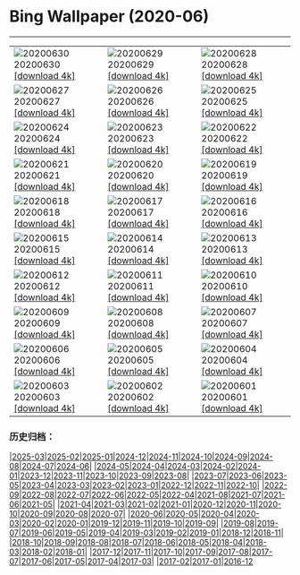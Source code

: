 # Bing Wallpaper (2020-06)
**************

<table><tr><td><img class="wallpaper" src="https://www.bing.com/th?id=OHR.LakeMoraineVideo_ZH-CN5910090911_1920x1080.jpg" alt="20200630"> 20200630 <a href="https://www.bing.com/th?id=OHR.LakeMoraineVideo_ZH-CN5910090911_UHD.jpg">[download 4k]</a></td><td><img class="wallpaper" src="https://www.bing.com/th?id=OHR.BojoRiver_ZH-CN5454106636_1920x1080.jpg" alt="20200629"> 20200629 <a href="https://www.bing.com/th?id=OHR.BojoRiver_ZH-CN5454106636_UHD.jpg">[download 4k]</a></td><td><img class="wallpaper" src="https://www.bing.com/th?id=OHR.ArganGoats_ZH-CN5346845518_1920x1080.jpg" alt="20200628"> 20200628 <a href="https://www.bing.com/th?id=OHR.ArganGoats_ZH-CN5346845518_UHD.jpg">[download 4k]</a></td></tr><tr><td><img class="wallpaper" src="https://www.bing.com/th?id=OHR.FoggyCastle_ZH-CN6799694629_1920x1080.jpg" alt="20200627"> 20200627 <a href="https://www.bing.com/th?id=OHR.FoggyCastle_ZH-CN6799694629_UHD.jpg">[download 4k]</a></td><td><img class="wallpaper" src="https://www.bing.com/th?id=OHR.MtBaldoSantuario_ZH-CN2301293454_1920x1080.jpg" alt="20200626"> 20200626 <a href="https://www.bing.com/th?id=OHR.MtBaldoSantuario_ZH-CN2301293454_UHD.jpg">[download 4k]</a></td><td><img class="wallpaper" src="https://www.bing.com/th?id=OHR.AdansoniaGrandidieri_ZH-CN1154912052_1920x1080.jpg" alt="20200625"> 20200625 <a href="https://www.bing.com/th?id=OHR.AdansoniaGrandidieri_ZH-CN1154912052_UHD.jpg">[download 4k]</a></td></tr><tr><td><img class="wallpaper" src="https://www.bing.com/th?id=OHR.duanwu2020_ZH-CN0965379603_1920x1080.jpg" alt="20200624"> 20200624 <a href="https://www.bing.com/th?id=OHR.duanwu2020_ZH-CN0965379603_UHD.jpg">[download 4k]</a></td><td><img class="wallpaper" src="https://www.bing.com/th?id=OHR.RhodesIsland_ZH-CN0674840850_1920x1080.jpg" alt="20200623"> 20200623 <a href="https://www.bing.com/th?id=OHR.RhodesIsland_ZH-CN0674840850_UHD.jpg">[download 4k]</a></td><td><img class="wallpaper" src="https://www.bing.com/th?id=OHR.BullPoint_ZH-CN0520993795_1920x1080.jpg" alt="20200622"> 20200622 <a href="https://www.bing.com/th?id=OHR.BullPoint_ZH-CN0520993795_UHD.jpg">[download 4k]</a></td></tr><tr><td><img class="wallpaper" src="https://www.bing.com/th?id=OHR.SouthernSunbird_ZH-CN0426670987_1920x1080.jpg" alt="20200621"> 20200621 <a href="https://www.bing.com/th?id=OHR.SouthernSunbird_ZH-CN0426670987_UHD.jpg">[download 4k]</a></td><td><img class="wallpaper" src="https://www.bing.com/th?id=OHR.BeardedTamarin_ZH-CN0250190365_1920x1080.jpg" alt="20200620"> 20200620 <a href="https://www.bing.com/th?id=OHR.BeardedTamarin_ZH-CN0250190365_UHD.jpg">[download 4k]</a></td><td><img class="wallpaper" src="https://www.bing.com/th?id=OHR.HuntingCat_ZH-CN6596392185_1920x1080.jpg" alt="20200619"> 20200619 <a href="https://www.bing.com/th?id=OHR.HuntingCat_ZH-CN6596392185_UHD.jpg">[download 4k]</a></td></tr><tr><td><img class="wallpaper" src="https://www.bing.com/th?id=OHR.MidsummerEve_ZH-CN9981851207_1920x1080.jpg" alt="20200618"> 20200618 <a href="https://www.bing.com/th?id=OHR.MidsummerEve_ZH-CN9981851207_UHD.jpg">[download 4k]</a></td><td><img class="wallpaper" src="https://www.bing.com/th?id=OHR.JabiruStork_ZH-CN0218761234_1920x1080.jpg" alt="20200617"> 20200617 <a href="https://www.bing.com/th?id=OHR.JabiruStork_ZH-CN0218761234_UHD.jpg">[download 4k]</a></td><td><img class="wallpaper" src="https://www.bing.com/th?id=OHR.Havasupai_ZH-CN0016003195_1920x1080.jpg" alt="20200616"> 20200616 <a href="https://www.bing.com/th?id=OHR.Havasupai_ZH-CN0016003195_UHD.jpg">[download 4k]</a></td></tr><tr><td><img class="wallpaper" src="https://www.bing.com/th?id=OHR.StStephens_ZH-CN9373191410_1920x1080.jpg" alt="20200615"> 20200615 <a href="https://www.bing.com/th?id=OHR.StStephens_ZH-CN9373191410_UHD.jpg">[download 4k]</a></td><td><img class="wallpaper" src="https://www.bing.com/th?id=OHR.SurfSeason_ZH-CN9212464908_1920x1080.jpg" alt="20200614"> 20200614 <a href="https://www.bing.com/th?id=OHR.SurfSeason_ZH-CN9212464908_UHD.jpg">[download 4k]</a></td><td><img class="wallpaper" src="https://www.bing.com/th?id=OHR.WildflowersBC_ZH-CN8732388724_1920x1080.jpg" alt="20200613"> 20200613 <a href="https://www.bing.com/th?id=OHR.WildflowersBC_ZH-CN8732388724_UHD.jpg">[download 4k]</a></td></tr><tr><td><img class="wallpaper" src="https://www.bing.com/th?id=OHR.GrandsCausses_ZH-CN8463022683_1920x1080.jpg" alt="20200612"> 20200612 <a href="https://www.bing.com/th?id=OHR.GrandsCausses_ZH-CN8463022683_UHD.jpg">[download 4k]</a></td><td><img class="wallpaper" src="https://www.bing.com/th?id=OHR.SantaElena_ZH-CN8036210800_1920x1080.jpg" alt="20200611"> 20200611 <a href="https://www.bing.com/th?id=OHR.SantaElena_ZH-CN8036210800_UHD.jpg">[download 4k]</a></td><td><img class="wallpaper" src="https://www.bing.com/th?id=OHR.GriboyedovCanal_ZH-CN7887366015_1920x1080.jpg" alt="20200610"> 20200610 <a href="https://www.bing.com/th?id=OHR.GriboyedovCanal_ZH-CN7887366015_UHD.jpg">[download 4k]</a></td></tr><tr><td><img class="wallpaper" src="https://www.bing.com/th?id=OHR.WobblyBridge_ZH-CN7751845685_1920x1080.jpg" alt="20200609"> 20200609 <a href="https://www.bing.com/th?id=OHR.WobblyBridge_ZH-CN7751845685_UHD.jpg">[download 4k]</a></td><td><img class="wallpaper" src="https://www.bing.com/th?id=OHR.BaronLakes_ZH-CN7541190370_1920x1080.jpg" alt="20200608"> 20200608 <a href="https://www.bing.com/th?id=OHR.BaronLakes_ZH-CN7541190370_UHD.jpg">[download 4k]</a></td><td><img class="wallpaper" src="https://www.bing.com/th?id=OHR.LionSurfing_ZH-CN7369892268_1920x1080.jpg" alt="20200607"> 20200607 <a href="https://www.bing.com/th?id=OHR.LionSurfing_ZH-CN7369892268_UHD.jpg">[download 4k]</a></td></tr><tr><td><img class="wallpaper" src="https://www.bing.com/th?id=OHR.LaPertusa_ZH-CN7227946330_1920x1080.jpg" alt="20200606"> 20200606 <a href="https://www.bing.com/th?id=OHR.LaPertusa_ZH-CN7227946330_UHD.jpg">[download 4k]</a></td><td><img class="wallpaper" src="https://www.bing.com/th?id=OHR.WaltersWiggles_ZH-CN6928617440_1920x1080.jpg" alt="20200605"> 20200605 <a href="https://www.bing.com/th?id=OHR.WaltersWiggles_ZH-CN6928617440_UHD.jpg">[download 4k]</a></td><td><img class="wallpaper" src="https://www.bing.com/th?id=OHR.SynchronousFireflies_ZH-CN6323931412_1920x1080.jpg" alt="20200604"> 20200604 <a href="https://www.bing.com/th?id=OHR.SynchronousFireflies_ZH-CN6323931412_UHD.jpg">[download 4k]</a></td></tr><tr><td><img class="wallpaper" src="https://www.bing.com/th?id=OHR.PontFawr_ZH-CN1780190468_1920x1080.jpg" alt="20200603"> 20200603 <a href="https://www.bing.com/th?id=OHR.PontFawr_ZH-CN1780190468_UHD.jpg">[download 4k]</a></td><td><img class="wallpaper" src="https://www.bing.com/th?id=OHR.WhiteRimTrail_ZH-CN1574735777_1920x1080.jpg" alt="20200602"> 20200602 <a href="https://www.bing.com/th?id=OHR.WhiteRimTrail_ZH-CN1574735777_UHD.jpg">[download 4k]</a></td><td><img class="wallpaper" src="https://www.bing.com/th?id=OHR.JasperSunwaptaVideo_ZH-CN1403296497_1920x1080.jpg" alt="20200601"> 20200601 <a href="https://www.bing.com/th?id=OHR.JasperSunwaptaVideo_ZH-CN1403296497_UHD.jpg">[download 4k]</a></td></tr></table>

### 历史归档：

|[2025-03](/../2025-03/2025-03.md)|[2025-02](/../2025-02/2025-02.md)|[2025-01](/../2025-01/2025-01.md)|[2024-12](/../2024-12/2024-12.md)|[2024-11](/../2024-11/2024-11.md)|[2024-10](/../2024-10/2024-10.md)|[2024-09](/../2024-09/2024-09.md)|[2024-08](/../2024-08/2024-08.md)|[2024-07](/../2024-07/2024-07.md)|[2024-06](/../2024-06/2024-06.md)|
|[2024-05](/../2024-05/2024-05.md)|[2024-04](/../2024-04/2024-04.md)|[2024-03](/../2024-03/2024-03.md)|[2024-02](/../2024-02/2024-02.md)|[2024-01](/../2024-01/2024-01.md)|[2023-12](/../2023-12/2023-12.md)|[2023-11](/../2023-11/2023-11.md)|[2023-10](/../2023-10/2023-10.md)|[2023-09](/../2023-09/2023-09.md)|[2023-08](/../2023-08/2023-08.md)|
|[2023-07](/../2023-07/2023-07.md)|[2023-06](/../2023-06/2023-06.md)|[2023-05](/../2023-05/2023-05.md)|[2023-04](/../2023-04/2023-04.md)|[2023-03](/../2023-03/2023-03.md)|[2023-02](/../2023-02/2023-02.md)|[2023-01](/../2023-01/2023-01.md)|[2022-12](/../2022-12/2022-12.md)|[2022-11](/../2022-11/2022-11.md)|[2022-10](/../2022-10/2022-10.md)|
|[2022-09](/../2022-09/2022-09.md)|[2022-08](/../2022-08/2022-08.md)|[2022-07](/../2022-07/2022-07.md)|[2022-06](/../2022-06/2022-06.md)|[2022-05](/../2022-05/2022-05.md)|[2022-04](/../2022-04/2022-04.md)|[2021-08](/../2021-08/2021-08.md)|[2021-07](/../2021-07/2021-07.md)|[2021-06](/../2021-06/2021-06.md)|[2021-05](/../2021-05/2021-05.md)|
|[2021-04](/../2021-04/2021-04.md)|[2021-03](/../2021-03/2021-03.md)|[2021-02](/../2021-02/2021-02.md)|[2021-01](/../2021-01/2021-01.md)|[2020-12](/../2020-12/2020-12.md)|[2020-11](/../2020-11/2020-11.md)|[2020-10](/../2020-10/2020-10.md)|[2020-09](/../2020-09/2020-09.md)|[2020-08](/../2020-08/2020-08.md)|[2020-07](/../2020-07/2020-07.md)|
|[2020-06](/2020-06.md)|[2020-05](/../2020-05/2020-05.md)|[2020-04](/../2020-04/2020-04.md)|[2020-03](/../2020-03/2020-03.md)|[2020-02](/../2020-02/2020-02.md)|[2020-01](/../2020-01/2020-01.md)|[2019-12](/../2019-12/2019-12.md)|[2019-11](/../2019-11/2019-11.md)|[2019-10](/../2019-10/2019-10.md)|[2019-09](/../2019-09/2019-09.md)|
|[2019-08](/../2019-08/2019-08.md)|[2019-07](/../2019-07/2019-07.md)|[2019-06](/../2019-06/2019-06.md)|[2019-05](/../2019-05/2019-05.md)|[2019-04](/../2019-04/2019-04.md)|[2019-03](/../2019-03/2019-03.md)|[2019-02](/../2019-02/2019-02.md)|[2019-01](/../2019-01/2019-01.md)|[2018-12](/../2018-12/2018-12.md)|[2018-11](/../2018-11/2018-11.md)|
|[2018-10](/../2018-10/2018-10.md)|[2018-09](/../2018-09/2018-09.md)|[2018-08](/../2018-08/2018-08.md)|[2018-07](/../2018-07/2018-07.md)|[2018-06](/../2018-06/2018-06.md)|[2018-05](/../2018-05/2018-05.md)|[2018-04](/../2018-04/2018-04.md)|[2018-03](/../2018-03/2018-03.md)|[2018-02](/../2018-02/2018-02.md)|[2018-01](/../2018-01/2018-01.md)|
|[2017-12](/../2017-12/2017-12.md)|[2017-11](/../2017-11/2017-11.md)|[2017-10](/../2017-10/2017-10.md)|[2017-09](/../2017-09/2017-09.md)|[2017-08](/../2017-08/2017-08.md)|[2017-07](/../2017-07/2017-07.md)|[2017-06](/../2017-06/2017-06.md)|[2017-05](/../2017-05/2017-05.md)|[2017-04](/../2017-04/2017-04.md)|[2017-03](/../2017-03/2017-03.md)|
|[2017-02](/../2017-02/2017-02.md)|[2017-01](/../2017-01/2017-01.md)|[2016-12](/../2016-12/2016-12.md)